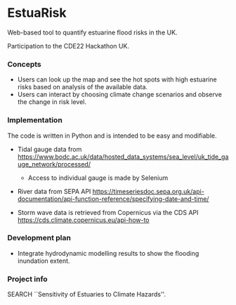 # EstuaRisk
Web-based tool to quantify estuarine flood risks in the UK.

Participation to the CDE22 Hackathon UK.

### Concepts
* Users can look up the map and see the hot spots with high estuarine risks based on analysis of the available data.
* Users can interact by choosing climate change scenarios and observe the change in risk level.

### Implementation

The code is written in Python and is intended to be easy and modifiable. 

* Tidal gauge data from https://www.bodc.ac.uk/data/hosted_data_systems/sea_level/uk_tide_gauge_network/processed/ 

    + Access to individual gauge is made by Selenium

* River data from SEPA API https://timeseriesdoc.sepa.org.uk/api-documentation/api-function-reference/specifying-date-and-time/


* Storm wave data is retrieved from Copernicus via the CDS API https://cds.climate.copernicus.eu/api-how-to 

### Development plan
* Integrate hydrodynamic modelling results to show the flooding inundation extent.

### Project info
SEARCH ``Sensitivity of Estuaries to Climate Hazards''. 